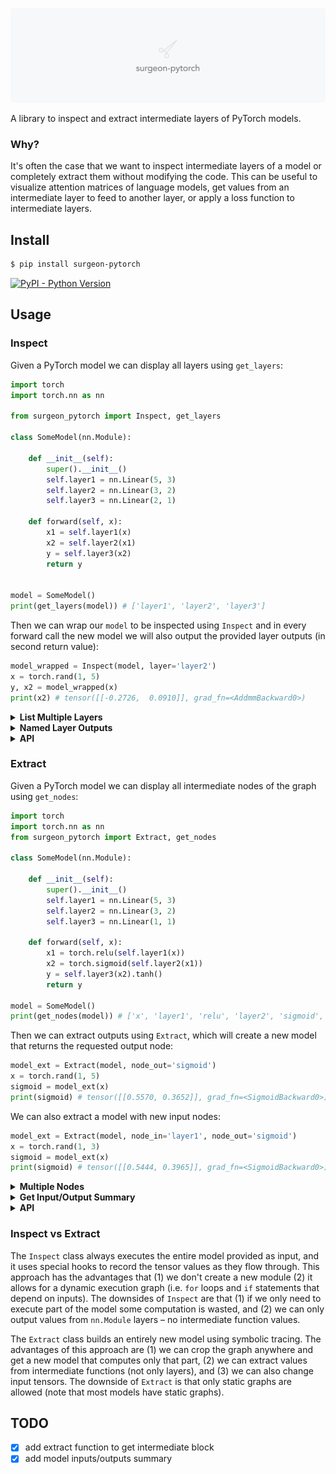 <img src="./LOGO.png"></img>

A library to inspect and extract intermediate layers of PyTorch models.

### Why?
It's often the case that we want to inspect intermediate layers of a model or completely extract them without modifying the code. This can be useful to visualize attention matrices of language models, get values from an intermediate layer to feed to another layer, or apply a loss function to intermediate layers.

## Install

```bash
$ pip install surgeon-pytorch
```

[![PyPI - Python Version](https://img.shields.io/pypi/v/surgeon-pytorch?style=flat&colorA=0f0f0f&colorB=0f0f0f)](https://pypi.org/project/surgeon-pytorch/)

## Usage

### Inspect

Given a PyTorch model we can display all layers using `get_layers`:

```python
import torch
import torch.nn as nn

from surgeon_pytorch import Inspect, get_layers

class SomeModel(nn.Module):

    def __init__(self):
        super().__init__()
        self.layer1 = nn.Linear(5, 3)
        self.layer2 = nn.Linear(3, 2)
        self.layer3 = nn.Linear(2, 1)

    def forward(self, x):
        x1 = self.layer1(x)
        x2 = self.layer2(x1)
        y = self.layer3(x2)
        return y


model = SomeModel()
print(get_layers(model)) # ['layer1', 'layer2', 'layer3']
```

Then we can wrap our `model` to be inspected using `Inspect` and in every forward call the new model we will also output the provided layer outputs (in second return value):

```python
model_wrapped = Inspect(model, layer='layer2')
x = torch.rand(1, 5)
y, x2 = model_wrapped(x)
print(x2) # tensor([[-0.2726,  0.0910]], grad_fn=<AddmmBackward0>)
```

<details>
<summary> <b> List Multiple Layers </b> </summary>
<br>

We can provide a list of layers:

```python
model_wrapped = Inspect(model, layer=['layer1', 'layer2'])
x = torch.rand(1, 5)
y, [x1, x2] = model_wrapped(x)
print(x1) # tensor([[ 0.1739,  0.3844, -0.4724]], grad_fn=<AddmmBackward0>)
print(x2) # tensor([[-0.2238,  0.0107]], grad_fn=<AddmmBackward0>)
```
</details>
     
<details>
<summary> <b> Named Layer Outputs </b> </summary>
<br>

We can provide a dictionary to get named outputs:
```python
model_wrapped = Inspect(model, layer={'layer1': 'x1', 'layer2': 'x2'})
x = torch.rand(1, 5)
y, layers = model_wrapped(x)
print(layers)
"""
{
    'x1': tensor([[ 0.3707,  0.6584, -0.2970]], grad_fn=<AddmmBackward0>),
    'x2': tensor([[-0.1953, -0.3408]], grad_fn=<AddmmBackward0>)
}
"""
```
</details>

<details>
<summary> <b> API </b> </summary>
<br>
    
```python
model = Extract(
    model: nn.Module,
    layer: Union[str, Sequence[str], Dict[str, str]],
    keep_output: bool = True,
)
```
    
</details>


### Extract

Given a PyTorch model we can display all intermediate nodes of the graph using `get_nodes`:

```python
import torch
import torch.nn as nn
from surgeon_pytorch import Extract, get_nodes

class SomeModel(nn.Module):

    def __init__(self):
        super().__init__()
        self.layer1 = nn.Linear(5, 3)
        self.layer2 = nn.Linear(3, 2)
        self.layer3 = nn.Linear(1, 1)

    def forward(self, x):
        x1 = torch.relu(self.layer1(x))
        x2 = torch.sigmoid(self.layer2(x1))
        y = self.layer3(x2).tanh()
        return y

model = SomeModel()
print(get_nodes(model)) # ['x', 'layer1', 'relu', 'layer2', 'sigmoid', 'layer3', 'tanh']
```

Then we can extract outputs using `Extract`, which will create a new model that returns the requested output node:

```python
model_ext = Extract(model, node_out='sigmoid')
x = torch.rand(1, 5)
sigmoid = model_ext(x)
print(sigmoid) # tensor([[0.5570, 0.3652]], grad_fn=<SigmoidBackward0>)
```

We can also extract a model with new input nodes:

```python
model_ext = Extract(model, node_in='layer1', node_out='sigmoid')
x = torch.rand(1, 3)
sigmoid = model_ext(x)
print(sigmoid) # tensor([[0.5444, 0.3965]], grad_fn=<SigmoidBackward0>)
```

<details>
<summary> <b> Multiple Nodes </b> </summary>
<br>    
    
We can also provide multiple inputs and outputs and name them:

```python
model_ext = Extract(model, node_in={ 'layer1': 'x' }, node_out={ 'sigmoid': 'y1', 'relu': 'y2'})
out = model_ext(x = torch.rand(1, 3))
print(out)
"""
{
    'y1': tensor([[0.4437, 0.7152]], grad_fn=<SigmoidBackward0>),
    'y2': tensor([[0.0555, 0.9014, 0.8297]]),
}
"""
```
    
</details>

    
<details>
<summary> <b> Get Input/Output Summary </b> </summary>
<br> 
    
Note that changing an input node might not be enough to cut the graph as there might be other dependencies connected to previous inputs. To check all inputs of the graph we can get call `model_ext.summary` which will give us an overview of all required inputs and returned outputs:

```python
import torch
import torch.nn as nn
from surgeon_pytorch import Extract, get_nodes

class SomeModel(nn.Module):

    def __init__(self):
        super().__init__()
        self.layer1a = nn.Linear(2, 2)
        self.layer1b = nn.Linear(2, 2)
        self.layer2 = nn.Linear(2, 1)

    def forward(self, x):
        a = self.layer1a(x)
        b = self.layer1b(x)
        c = torch.add(a, b)
        y = self.layer2(c)
        return y

model = SomeModel()
print(get_nodes(model)) # ['x', 'layer1a', 'layer1b', 'add', 'layer2']

model_ext = Extract(model, node_in = {'layer1a': 'my_input'}, node_out = {'add': 'my_add'})
print(model_ext.summary) # {'input': ('x', 'my_input'), 'output': {'my_add': add}}

out = model_ext(x = torch.rand(1, 2), my_input = torch.rand(1,2))
print(out) # {'my_add': tensor([[ 0.3722, -0.6843]], grad_fn=<AddBackward0>)}
```

</details>
    
<details>
<summary> <b> API </b> </summary>
<br> 

#### API

```python
model = Extract(
    model: nn.Module,
    node_in: Optional[Union[str, Sequence[str], Dict[str, str]]] = None,
    node_out: Optional[Union[str, Sequence[str], Dict[str, str]]] = None,
    tracer: Optional[Type[Tracer]] = None,          # Tracer class used, default: torch.fx.Tracer
    concrete_args: Optional[Dict[str, Any]] = None, # Tracer concrete_args, default: None
    keep_output: bool = None,                       # Set to `True` to return original outputs as first argument, default: True except if node_out are provided
    share_modules: bool = False,                    # Set to true if you want to share module weights with original model
)
```

</details>


### Inspect vs Extract
The `Inspect` class always executes the entire model provided as input, and it uses special hooks to record the tensor values as they flow through. This approach has the advantages that (1) we don't create a new module (2) it allows for a dynamic execution graph (i.e. `for` loops and `if` statements that depend on inputs). The downsides of `Inspect` are that (1) if we only need to execute part of the model some computation is wasted, and (2) we can only output values from `nn.Module` layers – no intermediate function values.

The `Extract` class builds an entirely new model using symbolic tracing. The advantages of this approach are (1) we can crop the graph anywhere and get a new model that computes only that part, (2) we can extract values from intermediate functions (not only layers), and (3) we can also change input tensors. The downside of `Extract` is that only static graphs are allowed (note that most models have static graphs).






## TODO
- [x] add extract function to get intermediate block
- [x] add model inputs/outputs summary
